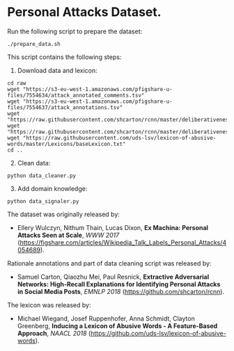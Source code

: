 # Personal Attacks Dataset.

Run the following script to prepare the dataset:
```
./prepare_data.sh
```

This script contains the following steps:

1. Download data and lexicon:
```
cd raw
wget "https://s3-eu-west-1.amazonaws.com/pfigshare-u-files/7554634/attack_annotated_comments.tsv"
wget "https://s3-eu-west-1.amazonaws.com/pfigshare-u-files/7554637/attack_annotations.tsv"
wget "https://raw.githubusercontent.com/shcarton/rcnn/master/deliberativeness/data/processed/wiki/personal_attacks/wiki_attack_dev_rationale.csv"
wget "https://raw.githubusercontent.com/shcarton/rcnn/master/deliberativeness/data/processed/wiki/personal_attacks/wiki_attack_test_rationale.csv"
wget "https://raw.githubusercontent.com/uds-lsv/lexicon-of-abusive-words/master/Lexicons/baseLexicon.txt"
cd ..
```

2. Clean data:
```
python data_cleaner.py
```

3. Add domain knowledge:
```
python data_signaler.py
```

The dataset was originally released by:  
- Ellery Wulczyn, Nithum Thain, Lucas Dixon, **Ex Machina: Personal Attacks Seen at Scale**, *WWW 2017* (https://figshare.com/articles/Wikipedia_Talk_Labels_Personal_Attacks/4054689).

Rationale annotations and part of data cleaning script was released by:
- Samuel Carton, Qiaozhu Mei, Paul Resnick, **Extractive Adversarial Networks: High-Recall Explanations for Identifying Personal Attacks in Social Media Posts**, *EMNLP 2018* (https://github.com/shcarton/rcnn).

The lexicon was released by:
- Michael Wiegand, Josef Ruppenhofer, Anna Schmidt, Clayton Greenberg, **Inducing a Lexicon of Abusive Words - A Feature-Based Approach**, *NAACL 2018* (https://github.com/uds-lsv/lexicon-of-abusive-words).
